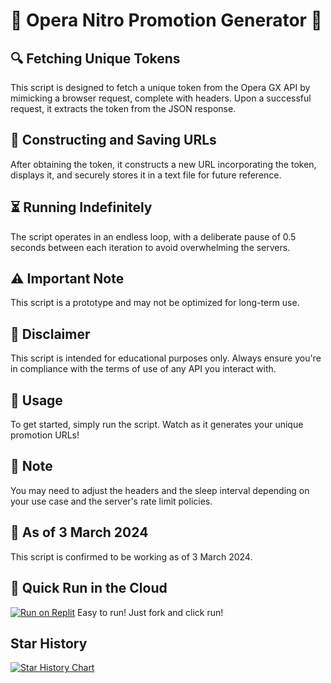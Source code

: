 # 🚀 Opera Nitro Promotion Generator 🚀

## 🔍 Fetching Unique Tokens

This script is designed to fetch a unique token from the Opera GX API by mimicking a browser request, complete with headers. Upon a successful request, it extracts the token from the JSON response.

## 🔄 Constructing and Saving URLs

After obtaining the token, it constructs a new URL incorporating the token, displays it, and securely stores it in a text file for future reference.

## ⏳ Running Indefinitely

The script operates in an endless loop, with a deliberate pause of 0.5 seconds between each iteration to avoid overwhelming the servers.

## ⚠️ Important Note

This script is a prototype and may not be optimized for long-term use.

## 📌 Disclaimer

This script is intended for educational purposes only. Always ensure you're in compliance with the terms of use of any API you interact with.

## 🔧 Usage

To get started, simply run the script. Watch as it generates your unique promotion URLs!

## 📝 Note

You may need to adjust the headers and the sleep interval depending on your use case and the server's rate limit policies.

## 📅 As of 3 March 2024

This script is confirmed to be working as of 3 March 2024.

## 🌟 Quick Run in the Cloud

[![Run on Replit](https://binbashbanana.github.io/deploy-buttons/buttons/remade/replit.svg)](https://replit.com/@Lomusire/opera-new-gggpt4?s=app)
Easy to run! Just fork and click run!

## Star History

<a href="https://star-history.com/#Lomusire/Operagx-nitro-new-&Timeline">
  <picture>
    <source media="(prefers-color-scheme: dark)" srcset="https://api.star-history.com/svg?repos=Lomusire/Operagx-nitro-new-&type=Timeline&theme=dark" />
    <source media="(prefers-color-scheme: light)" srcset="https://api.star-history.com/svg?repos=Lomusire/Operagx-nitro-new-&type=Timeline" />
    <img alt="Star History Chart" src="https://api.star-history.com/svg?repos=Lomusire/Operagx-nitro-new-&type=Timeline" />
  </picture>
</a>
